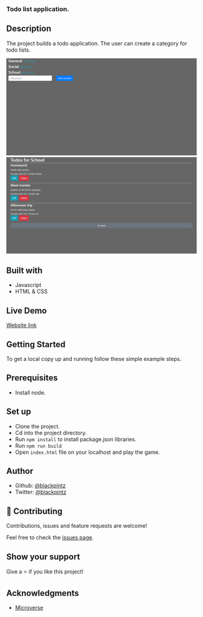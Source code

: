 ### Todo list application.

## Description

The project builds a todo application. The user can create a category for todo lists.

![screenshot](./screenshots/todofolders.png)
![screenshot](./screenshots/todos.png)

## Built with

- Javascript
- HTML & CSS

## Live Demo 

[Website link](https://rawcdn.githack.com/blackpintz/Todo-List/2eefcc4974cb22fd5232f0e892b35d712d81ffc9/dist/index.html)

## Getting Started

To get a local copy up and running follow these simple example steps.

## Prerequisites

- Install node.

## Set up

- Clone the project.
- Cd into the project directory.
- Run ```npm install``` to install package.json libraries.
- Run ```npm run build```
- Open ```index.html``` file on your localhost and play the game.



## Author

- Github: [@blackpintz](https://github.com/blackpintz)
- Twitter: [@blackpintz](https://twitter.com/blackpintz)


## 🤝 Contributing

Contributions, issues and feature requests are welcome!

Feel free to check the [issues page](https://github.com/blackpintz/Todo-List/issues).

## Show your support

Give a ⭐️ if you like this project!

## Acknowledgments

- [Microverse](https://www.microverse.org/)





